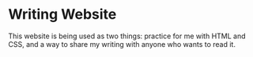 # Writing Website
This website is being used as two things: practice for me with HTML and CSS, and a way to share my writing with anyone who wants to read it.
